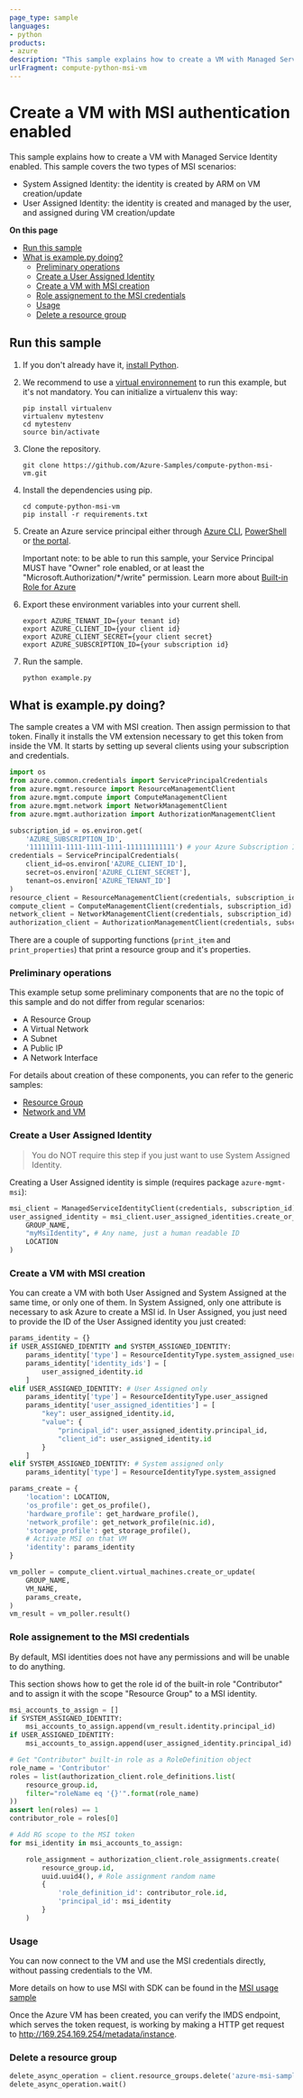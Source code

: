 ```yaml
---
page_type: sample
languages:
- python
products:
- azure
description: "This sample explains how to create a VM with Managed Service Identity enabled."
urlFragment: compute-python-msi-vm
---
```


# Create a VM with MSI authentication enabled

This sample explains how to create a VM with Managed Service Identity enabled. This sample covers the two types of MSI scenarios:

- System Assigned Identity: the identity is created by ARM on VM creation/update
- User Assigned Identity: the identity is created and managed by the user, and assigned during VM creation/update

**On this page**

- [Run this sample](#run)
- [What is example.py doing?](#example)
    - [Preliminary operations](#preliminary-operations)
    - [Create a User Assigned Identity](#create-user-assigned)
    - [Create a VM with MSI creation](#create-vm)
    - [Role assignement to the MSI credentials](#role-assignment)
    - [Usage](#usage)
    - [Delete a resource group](#delete-group)

<a id="run"></a>
## Run this sample

1. If you don't already have it, [install Python](https://www.python.org/downloads/).

1. We recommend to use a [virtual environnement](https://docs.python.org/3/tutorial/venv.html) to run this example, but it's not mandatory. You can initialize a virtualenv this way:

    ```
    pip install virtualenv
    virtualenv mytestenv
    cd mytestenv
    source bin/activate
    ```

1. Clone the repository.

    ```
    git clone https://github.com/Azure-Samples/compute-python-msi-vm.git
    ```

1. Install the dependencies using pip.

    ```
    cd compute-python-msi-vm
    pip install -r requirements.txt
    ```

1. Create an Azure service principal either through
[Azure CLI](https://azure.microsoft.com/documentation/articles/resource-group-authenticate-service-principal-cli/),
[PowerShell](https://azure.microsoft.com/documentation/articles/resource-group-authenticate-service-principal/)
or [the portal](https://azure.microsoft.com/documentation/articles/resource-group-create-service-principal-portal/).

   Important note: to be able to run this sample, your Service Principal MUST have
   "Owner" role enabled, or at least the "Microsoft.Authorization/*/write" permission.
   Learn more about [Built-in Role for Azure](https://docs.microsoft.com/azure/active-directory/role-based-access-built-in-roles)

1. Export these environment variables into your current shell.

    ```
    export AZURE_TENANT_ID={your tenant id}
    export AZURE_CLIENT_ID={your client id}
    export AZURE_CLIENT_SECRET={your client secret}
    export AZURE_SUBSCRIPTION_ID={your subscription id}
    ```

1. Run the sample.

    ```
    python example.py
    ```

<a id="example"></a>
## What is example.py doing?

The sample creates a VM with MSI creation. Then assign permission to that token. Finally
it installs the VM extension necessary to get this token from inside the VM.
It starts by setting up several clients using your subscription and credentials.

```python
import os
from azure.common.credentials import ServicePrincipalCredentials
from azure.mgmt.resource import ResourceManagementClient
from azure.mgmt.compute import ComputeManagementClient
from azure.mgmt.network import NetworkManagementClient
from azure.mgmt.authorization import AuthorizationManagementClient

subscription_id = os.environ.get(
    'AZURE_SUBSCRIPTION_ID',
    '11111111-1111-1111-1111-111111111111') # your Azure Subscription Id
credentials = ServicePrincipalCredentials(
    client_id=os.environ['AZURE_CLIENT_ID'],
    secret=os.environ['AZURE_CLIENT_SECRET'],
    tenant=os.environ['AZURE_TENANT_ID']
)
resource_client = ResourceManagementClient(credentials, subscription_id)
compute_client = ComputeManagementClient(credentials, subscription_id)
network_client = NetworkManagementClient(credentials, subscription_id)
authorization_client = AuthorizationManagementClient(credentials, subscription_id)
```

There are a couple of supporting functions (`print_item` and `print_properties`) that print a resource group and it's properties.

<a id="preliminary-operations"></a>
### Preliminary operations

This example setup some preliminary components that are no the topic of this sample and do not differ
from regular scenarios:

- A Resource Group
- A Virtual Network
- A Subnet
- A Public IP
- A Network Interface

For details about creation of these components, you can refer to the generic samples:

- [Resource Group](https://github.com/Azure-Samples/resource-manager-python-resources-and-groups)
- [Network and VM](https://github.com/Azure-Samples/virtual-machines-python-manage)

<a id="create-user-assigned"></a>
### Create a User Assigned Identity

> You do NOT require this step if you just want to use System Assigned Identity.

Creating a User Assigned identity is simple (requires package `azure-mgmt-msi`):

```python
msi_client = ManagedServiceIdentityClient(credentials, subscription_id)
user_assigned_identity = msi_client.user_assigned_identities.create_or_update(
    GROUP_NAME,
    "myMsiIdentity", # Any name, just a human readable ID
    LOCATION
)
```

<a id="create-vm"></a>
### Create a VM with MSI creation

You can create a VM with both User Assigned and System Assigned at the same time, or only one of them.
In System Assigned, only one attribute is necessary to ask Azure to create a MSI id.
In User Assigned, you just need to provide the ID of the User Assigned identity you just created:

```python
params_identity = {}
if USER_ASSIGNED_IDENTITY and SYSTEM_ASSIGNED_IDENTITY:
    params_identity['type'] = ResourceIdentityType.system_assigned_user_assigned # Enum value for both
    params_identity['identity_ids'] = [
        user_assigned_identity.id
    ]
elif USER_ASSIGNED_IDENTITY: # User Assigned only
    params_identity['type'] = ResourceIdentityType.user_assigned
    params_identity['user_assigned_identities'] = [
        "key": user_assigned_identity.id,
        "value": {
            "principal_id": user_assigned_identity.principal_id,
            "client_id": user_assigned_identity.id
        }
    ]
elif SYSTEM_ASSIGNED_IDENTITY: # System assigned only
    params_identity['type'] = ResourceIdentityType.system_assigned

params_create = {
    'location': LOCATION,
    'os_profile': get_os_profile(),
    'hardware_profile': get_hardware_profile(),
    'network_profile': get_network_profile(nic.id),
    'storage_profile': get_storage_profile(),
    # Activate MSI on that VM
    'identity': params_identity
}

vm_poller = compute_client.virtual_machines.create_or_update(
    GROUP_NAME,
    VM_NAME,
    params_create,
)
vm_result = vm_poller.result()
```

<a id="role-assignment"></a>
### Role assignement to the MSI credentials

By default, MSI identities does not have
any permissions and will be unable to do anything.

This section shows how to get the role id of the built-in role "Contributor"
and to assign it with the scope "Resource Group" to a MSI identity.

```python
msi_accounts_to_assign = []
if SYSTEM_ASSIGNED_IDENTITY:
    msi_accounts_to_assign.append(vm_result.identity.principal_id)
if USER_ASSIGNED_IDENTITY:
    msi_accounts_to_assign.append(user_assigned_identity.principal_id)

# Get "Contributor" built-in role as a RoleDefinition object
role_name = 'Contributor'
roles = list(authorization_client.role_definitions.list(
    resource_group.id,
    filter="roleName eq '{}'".format(role_name)
))
assert len(roles) == 1
contributor_role = roles[0]

# Add RG scope to the MSI token
for msi_identity in msi_accounts_to_assign:

    role_assignment = authorization_client.role_assignments.create(
        resource_group.id,
        uuid.uuid4(), # Role assignment random name
        {
            'role_definition_id': contributor_role.id,
            'principal_id': msi_identity
        }
    )
```

<a id="usage"></a>
### Usage

You can now connect to the VM and use the MSI credentials directly, without
passing credentials to the VM.

More details on how to use MSI with SDK can be found in the
[MSI usage sample](https://github.com/Azure-Samples/resource-manager-python-manage-resources-with-msi)

Once the Azure VM has been created, you can verify the IMDS endpoint, which serves the token request, is working by making a HTTP get request to http://169.254.169.254/metadata/instance.

<a id="delete-group"></a>
### Delete a resource group

```python
delete_async_operation = client.resource_groups.delete('azure-msi-sample-group')
delete_async_operation.wait()
```
